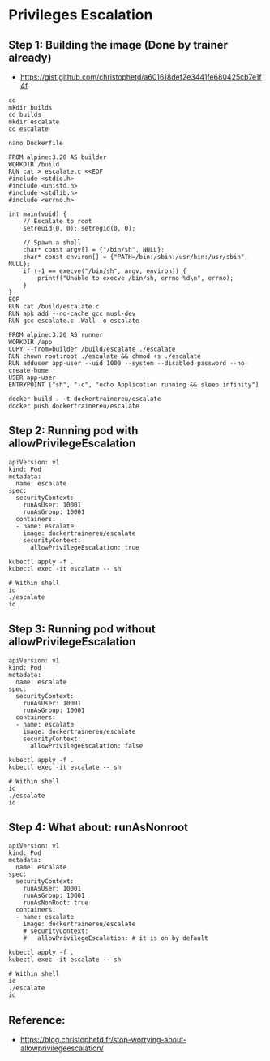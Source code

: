 # Privileges Escalation 

## Step 1: Building the image (Done by trainer already) 

  * https://gist.github.com/christophetd/a601618def2e3441fe680425cb7e1f4f

```
cd
mkdir builds
cd builds
mkdir escalate
cd escalate
```

```
nano Dockerfile
```

```
FROM alpine:3.20 AS builder
WORKDIR /build
RUN cat > escalate.c <<EOF
#include <stdio.h>
#include <unistd.h>
#include <stdlib.h>
#include <errno.h>

int main(void) {
    // Escalate to root
    setreuid(0, 0); setregid(0, 0);

    // Spawn a shell
    char* const argv[] = {"/bin/sh", NULL};
    char* const environ[] = {"PATH=/bin:/sbin:/usr/bin:/usr/sbin", NULL};
    if (-1 == execve("/bin/sh", argv, environ)) {
        printf("Unable to execve /bin/sh, errno %d\n", errno);
    }
}
EOF
RUN cat /build/escalate.c
RUN apk add --no-cache gcc musl-dev
RUN gcc escalate.c -Wall -o escalate

FROM alpine:3.20 AS runner
WORKDIR /app
COPY --from=builder /build/escalate ./escalate
RUN chown root:root ./escalate && chmod +s ./escalate
RUN adduser app-user --uid 1000 --system --disabled-password --no-create-home
USER app-user
ENTRYPOINT ["sh", "-c", "echo Application running && sleep infinity"]
```

```
docker build . -t dockertrainereu/escalate
docker push dockertrainereu/escalate 
```

## Step 2: Running pod with allowPrivilegeEscalation  


```
apiVersion: v1
kind: Pod
metadata:
  name: escalate
spec:
  securityContext:
    runAsUser: 10001
    runAsGroup: 10001
  containers:
  - name: escalate
    image: dockertrainereu/escalate 
    securityContext:
      allowPrivilegeEscalation: true
```

```
kubectl apply -f .
kubectl exec -it escalate -- sh
```

```
# Within shell
id
./escalate 
id
```

## Step 3: Running pod without allowPrivilegeEscalation  

```
apiVersion: v1
kind: Pod
metadata:
  name: escalate
spec:
  securityContext:
    runAsUser: 10001
    runAsGroup: 10001
  containers:
  - name: escalate
    image: dockertrainereu/escalate 
    securityContext:
      allowPrivilegeEscalation: false
```

```
kubectl apply -f .
kubectl exec -it escalate -- sh
```

```
# Within shell
id
./escalate 
id
```

## Step 4: What about: runAsNonroot 

```
apiVersion: v1
kind: Pod
metadata:
  name: escalate
spec:
  securityContext:
    runAsUser: 10001
    runAsGroup: 10001
    runAsNonRoot: true 
  containers:
  - name: escalate
    image: dockertrainereu/escalate 
    # securityContext:
    #   allowPrivilegeEscalation: # it is on by default
```

```
kubectl apply -f .
kubectl exec -it escalate -- sh
```

```
# Within shell
id
./escalate 
id
```





## Reference:

  * https://blog.christophetd.fr/stop-worrying-about-allowprivilegeescalation/
